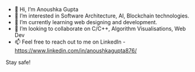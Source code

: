 - 👋 Hi, I’m Anoushka Gupta
- 👀 I’m interested in Software Architecture, AI, Blockchain technologies.
- 🌱 I’m currently learning web designing and development.
- 💞️ I’m looking to collaborate on C/C++, Algorithm Visualisations, Web Dev
- 📫 Feel free to reach out to me on LinkedIn - https://www.linkedin.com/in/anoushkagupta876/

Stay safe!

<!---
anoushkagupta876/anoushkagupta876 is a ✨ special ✨ repository because its `README.md` (this file) appears on your GitHub profile.
You can click the Preview link to take a look at your changes.
--->
